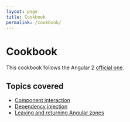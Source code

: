 ```yaml
---
layout: page
title: Cookbook
permalink: /cookbook/
---
```


# Cookbook

This cookbook follows the Angular 2 [official one](https://angular.io/docs/ts/latest/cookbook/).

## Topics covered

- [Component interaction](../component-interaction/)
- [Dependency injection](../dependency-injection/)
- [Leaving and returning Angular zones](../zones/)